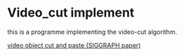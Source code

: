# Video_cut implement

this is a programme implementing the video-cut algorithm.

[video object cut and paste (SIGGRAPH paper)](https://www.cs.cmu.edu/~efros/courses/AP06/Papers/li-siggraph-05.pdf)
